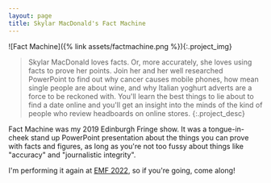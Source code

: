 ```yaml
---
layout: page
title: Skylar MacDonald's Fact Machine
---
```


![Fact Machine]({% link assets/factmachine.png %}){:.project_img}

>Skylar MacDonald loves facts. Or, more accurately, she loves using facts to prove her points. Join her and her well researched PowerPoint to find out why cancer causes mobile phones, how mean single people are about wine, and why Italian yoghurt adverts are a force to be reckoned with. You'll learn the best things to lie about to find a date online and you'll get an insight into the minds of the kind of people who review headboards on online stores.
{:.project_desc}

Fact Machine was my 2019 Edinburgh Fringe show. It was a tongue-in-cheek stand up PowerPoint presentation about the things you can prove with facts and figures, as long as you're not too fussy about things like "accuracy" and "journalistic integrity".

I'm performing it again at [EMF 2022](https://www.emfcamp.org/schedule/2022/305-skylar-macdonalds-fact-machine), so if you're going, come along!
